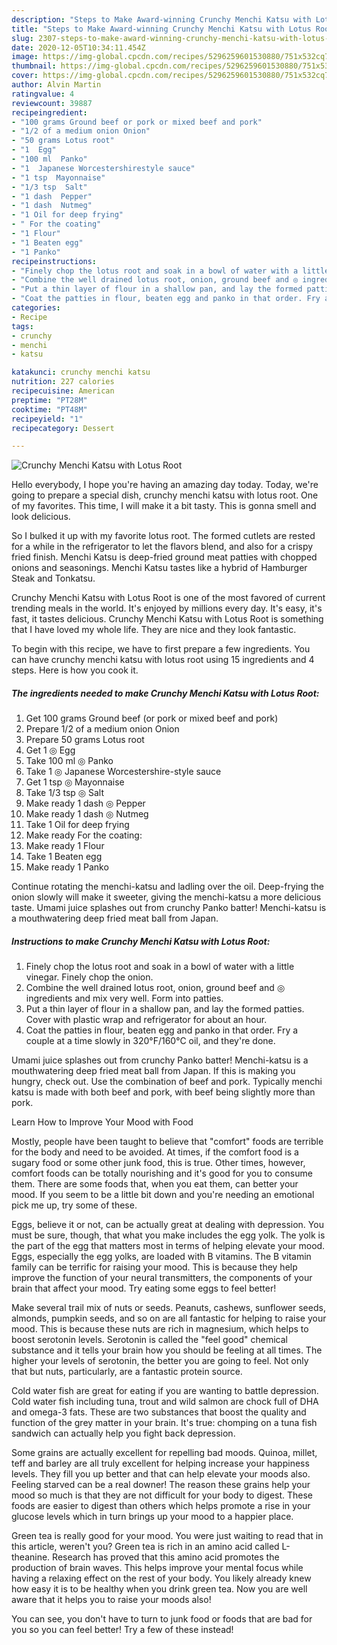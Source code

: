 ```yaml
---
description: "Steps to Make Award-winning Crunchy Menchi Katsu with Lotus Root"
title: "Steps to Make Award-winning Crunchy Menchi Katsu with Lotus Root"
slug: 2307-steps-to-make-award-winning-crunchy-menchi-katsu-with-lotus-root
date: 2020-12-05T10:34:11.454Z
image: https://img-global.cpcdn.com/recipes/5296259601530880/751x532cq70/crunchy-menchi-katsu-with-lotus-root-recipe-main-photo.jpg
thumbnail: https://img-global.cpcdn.com/recipes/5296259601530880/751x532cq70/crunchy-menchi-katsu-with-lotus-root-recipe-main-photo.jpg
cover: https://img-global.cpcdn.com/recipes/5296259601530880/751x532cq70/crunchy-menchi-katsu-with-lotus-root-recipe-main-photo.jpg
author: Alvin Martin
ratingvalue: 4
reviewcount: 39887
recipeingredient:
- "100 grams Ground beef or pork or mixed beef and pork"
- "1/2 of a medium onion Onion"
- "50 grams Lotus root"
- "1  Egg"
- "100 ml  Panko"
- "1  Japanese Worcestershirestyle sauce"
- "1 tsp  Mayonnaise"
- "1/3 tsp  Salt"
- "1 dash  Pepper"
- "1 dash  Nutmeg"
- "1 Oil for deep frying"
- " For the coating"
- "1 Flour"
- "1 Beaten egg"
- "1 Panko"
recipeinstructions:
- "Finely chop the lotus root and soak in a bowl of water with a little vinegar. Finely chop the onion."
- "Combine the well drained lotus root, onion, ground beef and ◎ ingredients and mix very well. Form into patties."
- "Put a thin layer of flour in a shallow pan, and lay the formed patties. Cover with plastic wrap and refrigerator for about an hour."
- "Coat the patties in flour, beaten egg and panko in that order. Fry a couple at a time slowly in 320°F/160°C oil, and they&#39;re done."
categories:
- Recipe
tags:
- crunchy
- menchi
- katsu

katakunci: crunchy menchi katsu 
nutrition: 227 calories
recipecuisine: American
preptime: "PT28M"
cooktime: "PT48M"
recipeyield: "1"
recipecategory: Dessert

---
```



![Crunchy Menchi Katsu with Lotus Root](https://img-global.cpcdn.com/recipes/5296259601530880/751x532cq70/crunchy-menchi-katsu-with-lotus-root-recipe-main-photo.jpg)

Hello everybody, I hope you're having an amazing day today. Today, we're going to prepare a special dish, crunchy menchi katsu with lotus root. One of my favorites. This time, I will make it a bit tasty. This is gonna smell and look delicious.

So I bulked it up with my favorite lotus root. The formed cutlets are rested for a while in the refrigerator to let the flavors blend, and also for a crispy fried finish. Menchi Katsu is deep-fried ground meat patties with chopped onions and seasonings. Menchi Katsu tastes like a hybrid of Hamburger Steak and Tonkatsu.

Crunchy Menchi Katsu with Lotus Root is one of the most favored of current trending meals in the world. It's enjoyed by millions every day. It's easy, it's fast, it tastes delicious. Crunchy Menchi Katsu with Lotus Root is something that I have loved my whole life. They are nice and they look fantastic.


To begin with this recipe, we have to first prepare a few ingredients. You can have crunchy menchi katsu with lotus root using 15 ingredients and 4 steps. Here is how you cook it.

<!--inarticleads1-->

##### The ingredients needed to make Crunchy Menchi Katsu with Lotus Root:

1. Get 100 grams Ground beef (or pork or mixed beef and pork)
1. Prepare 1/2 of a medium onion Onion
1. Prepare 50 grams Lotus root
1. Get 1 ◎ Egg
1. Take 100 ml ◎ Panko
1. Take 1 ◎ Japanese Worcestershire-style sauce
1. Get 1 tsp ◎ Mayonnaise
1. Take 1/3 tsp ◎ Salt
1. Make ready 1 dash ◎ Pepper
1. Make ready 1 dash ◎ Nutmeg
1. Take 1 Oil for deep frying
1. Make ready  For the coating:
1. Make ready 1 Flour
1. Take 1 Beaten egg
1. Make ready 1 Panko


Continue rotating the menchi-katsu and ladling over the oil. Deep-frying the onion slowly will make it sweeter, giving the menchi-katsu a more delicious taste. Umami juice splashes out from crunchy Panko batter! Menchi-katsu is a mouthwatering deep fried meat ball from Japan. 

<!--inarticleads2-->

##### Instructions to make Crunchy Menchi Katsu with Lotus Root:

1. Finely chop the lotus root and soak in a bowl of water with a little vinegar. Finely chop the onion.
1. Combine the well drained lotus root, onion, ground beef and ◎ ingredients and mix very well. Form into patties.
1. Put a thin layer of flour in a shallow pan, and lay the formed patties. Cover with plastic wrap and refrigerator for about an hour.
1. Coat the patties in flour, beaten egg and panko in that order. Fry a couple at a time slowly in 320°F/160°C oil, and they&#39;re done.


Umami juice splashes out from crunchy Panko batter! Menchi-katsu is a mouthwatering deep fried meat ball from Japan. If this is making you hungry, check out. Use the combination of beef and pork. Typically menchi katsu is made with both beef and pork, with beef being slightly more than pork. 

Learn How to Improve Your Mood with Food


Mostly, people have been taught to believe that "comfort" foods are terrible for the body and need to be avoided. At times, if the comfort food is a sugary food or some other junk food, this is true. Other times, however, comfort foods can be totally nourishing and it's good for you to consume them. There are some foods that, when you eat them, can better your mood. If you seem to be a little bit down and you're needing an emotional pick me up, try some of these.

Eggs, believe it or not, can be actually great at dealing with depression. You must be sure, though, that what you make includes the egg yolk. The yolk is the part of the egg that matters most in terms of helping elevate your mood. Eggs, especially the egg yolks, are loaded with B vitamins. The B vitamin family can be terrific for raising your mood. This is because they help improve the function of your neural transmitters, the components of your brain that affect your mood. Try eating some eggs to feel better!

Make several trail mix of nuts or seeds. Peanuts, cashews, sunflower seeds, almonds, pumpkin seeds, and so on are all fantastic for helping to raise your mood. This is because these nuts are rich in magnesium, which helps to boost serotonin levels. Serotonin is called the "feel good" chemical substance and it tells your brain how you should be feeling at all times. The higher your levels of serotonin, the better you are going to feel. Not only that but nuts, particularly, are a fantastic protein source.

Cold water fish are great for eating if you are wanting to battle depression. Cold water fish including tuna, trout and wild salmon are chock full of DHA and omega-3 fats. These are two substances that boost the quality and function of the grey matter in your brain. It's true: chomping on a tuna fish sandwich can actually help you fight back depression. 

Some grains are actually excellent for repelling bad moods. Quinoa, millet, teff and barley are all truly excellent for helping increase your happiness levels. They fill you up better and that can help elevate your moods also. Feeling starved can be a real downer! The reason these grains help your mood so much is that they are not difficult for your body to digest. These foods are easier to digest than others which helps promote a rise in your glucose levels which in turn brings up your mood to a happier place.

Green tea is really good for your mood. You were just waiting to read that in this article, weren't you? Green tea is rich in an amino acid called L-theanine. Research has proved that this amino acid promotes the production of brain waves. This helps improve your mental focus while having a relaxing effect on the rest of your body. You likely already knew how easy it is to be healthy when you drink green tea. Now you are well aware that it helps you to raise your moods also!

You can see, you don't have to turn to junk food or foods that are bad for you so you can feel better! Try a few of these instead!

